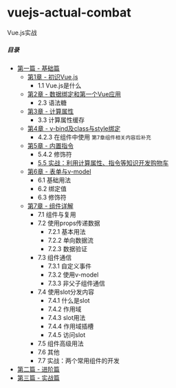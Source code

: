 # vuejs-actual-combat
Vue.js实战

##### 目录
* [第一篇 - 基础篇](chapter-baisc)
   * [第1章 - 初识Vue.js](chapter-baisc/chapter-1)
      * 1.1 Vue.js是什么
   * [第2章 - 数据绑定和第一个Vue应用](chapter-baisc/chapter-2)
      * 2.3 语法糖
   * [第3章 - 计算属性](chapter-baisc/chapter-3)
      * 3.3 计算属性缓存
   * [第4章 - v-bind及class与style绑定](chapter-baisc/chapter-4)
      * 4.2.3 在组件中使用 `第7章组件相关内容后补充`
   * [第5章 - 内置指令](chapter-baisc/chapter-5)
      * 5.4.2 修饰符
      * [5.5 实战：利用计算属性、指令等知识开发购物车](chapter-baisc/chapter-5/shopping-cart)
   * [第6章 - 表单与v-model](chapter-baisc/chapter-6)
      * 6.1 基础用法
      * 6.2 绑定值
      * 6.3 修饰符
   * [第7章 - 组件详解](chapter-baisc/chapter-7)
      * 7.1 组件与复用
      * 7.2 使用props传递数据
         * 7.2.1 基本用法
         * 7.2.2 单向数据流
         * 7.2.3 数据验证
      * 7.3 组件通信
         * 7.3.1 自定义事件
         * 7.3.2 使用v-model
         * 7.3.3 非父子组件通信
      * 7.4 使用slot分发内容
         * 7.4.1 什么是slot
         * 7.4.2 作用域
         * 7.4.3 slot用法
         * 7.4.4 作用域插槽
         * 7.4.5 访问slot
      * 7.5 组件高级用法
      * 7.6 其他
      * 7.7 实战：两个常用组件的开发
* [第二篇 - 进阶篇](chapter-advance)
* [第三篇 - 实战篇](chapter-combat)
